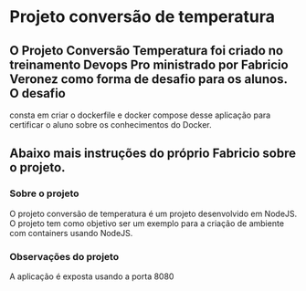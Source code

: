 # Projeto conversão de temperatura 

## O Projeto Conversão Temperatura foi criado no treinamento Devops Pro ministrado por Fabricio Veronez como forma de desafio para os alunos. O desafio
consta em criar o dockerfile e docker compose desse aplicação para certificar o aluno sobre os conhecimentos do Docker.

## Abaixo mais instruções do próprio Fabricio sobre o projeto.

### Sobre o projeto
O projeto conversão de temperatura é um projeto desenvolvido em NodeJS. O projeto tem como objetivo ser um exemplo para a criação de ambiente com containers usando NodeJS.

### Observações do projeto
A aplicação é exposta usando a porta 8080
